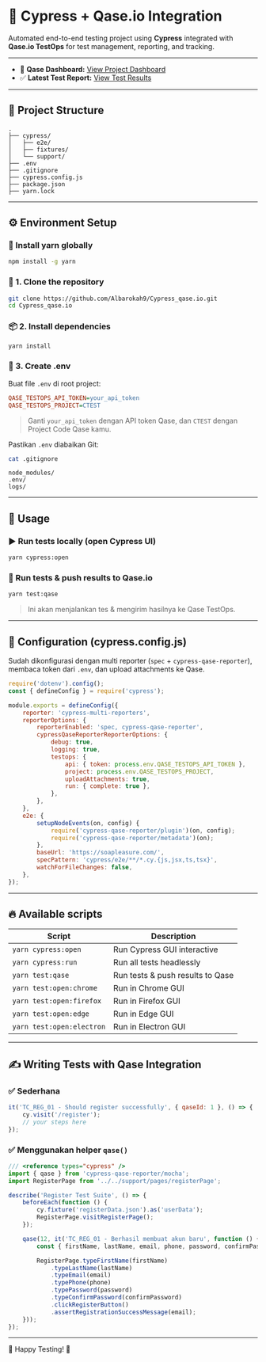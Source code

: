 # 🚀 Cypress + Qase.io Integration

Automated end-to-end testing project using **Cypress** integrated with **Qase.io TestOps** for test management, reporting, and tracking.

---

* 📝 **Qase Dashboard:** [View Project Dashboard](https://app.qase.io/public/dashboard/0ac1da24f05405656844aa516d75017caeaec577)
* ✅ **Latest Test Report:** [View Test Results](https://app.qase.io/public/report/6905e4a30272ffb9c36a4b6c9db257afc86f88bf)


---

## 📂 Project Structure

```
.
├── cypress/
│   ├── e2e/
│   ├── fixtures/
│   └── support/
├── .env
├── .gitignore
├── cypress.config.js
├── package.json
├── yarn.lock
```

---

## ⚙️ Environment Setup

### 🔧 Install yarn globally

```bash
npm install -g yarn
```

### 🔑 1. Clone the repository

```bash
git clone https://github.com/Albarokah9/Cypress_qase.io.git
cd Cypress_qase.io
```

### 📦 2. Install dependencies

```bash
yarn install
```

### 🔐 3. Create .env

Buat file `.env` di root project:

```ini
QASE_TESTOPS_API_TOKEN=your_api_token
QASE_TESTOPS_PROJECT=CTEST
```

> Ganti `your_api_token` dengan API token Qase, dan `CTEST` dengan Project Code Qase kamu.

Pastikan `.env` diabaikan Git:

```bash
cat .gitignore
```

```
node_modules/
.env/
logs/
```

---

## 🚀 Usage

### ▶️ Run tests locally (open Cypress UI)

```bash
yarn cypress:open
```

### 🚀 Run tests & push results to Qase.io

```bash
yarn test:qase
```

> Ini akan menjalankan tes & mengirim hasilnya ke Qase TestOps.

---

## 🔗 Configuration (cypress.config.js)

Sudah dikonfigurasi dengan multi reporter (`spec` + `cypress-qase-reporter`), membaca token dari `.env`, dan upload attachments ke Qase.

```javascript
require('dotenv').config();
const { defineConfig } = require('cypress');

module.exports = defineConfig({
    reporter: 'cypress-multi-reporters',
    reporterOptions: {
        reporterEnabled: 'spec, cypress-qase-reporter',
        cypressQaseReporterReporterOptions: {
            debug: true,
            logging: true,
            testops: {
                api: { token: process.env.QASE_TESTOPS_API_TOKEN },
                project: process.env.QASE_TESTOPS_PROJECT,
                uploadAttachments: true,
                run: { complete: true },
            },
        },
    },
    e2e: {
        setupNodeEvents(on, config) {
            require('cypress-qase-reporter/plugin')(on, config);
            require('cypress-qase-reporter/metadata')(on);
        },
        baseUrl: 'https://soapleasure.com/',
        specPattern: 'cypress/e2e/**/*.cy.{js,jsx,ts,tsx}',
        watchForFileChanges: false,
    },
});
```

---

## 🔥 Available scripts

| Script                    | Description                      |
| ------------------------- | -------------------------------- |
| `yarn cypress:open`       | Run Cypress GUI interactive      |
| `yarn cypress:run`        | Run all tests headlessly         |
| `yarn test:qase`          | Run tests & push results to Qase |
| `yarn test:open:chrome`   | Run in Chrome GUI                |
| `yarn test:open:firefox`  | Run in Firefox GUI               |
| `yarn test:open:edge`     | Run in Edge GUI                  |
| `yarn test:open:electron` | Run in Electron GUI              |

---

## ✍️ Writing Tests with Qase Integration

### ✅ Sederhana

```javascript
it('TC_REG_01 - Should register successfully', { qaseId: 1 }, () => {
    cy.visit('/register');
    // your steps here
});
```

### ✅ Menggunakan helper `qase()`

```javascript
/// <reference types="cypress" />
import { qase } from 'cypress-qase-reporter/mocha';
import RegisterPage from '../../support/pages/registerPage';

describe('Register Test Suite', () => {
    beforeEach(function () {
        cy.fixture('registerData.json').as('userData');
        RegisterPage.visitRegisterPage();
    });

    qase(12, it('TC_REG_01 - Berhasil membuat akun baru', function () {
        const { firstName, lastName, email, phone, password, confirmPassword } = this.userData.validUser;

        RegisterPage.typeFirstName(firstName)
            .typeLastName(lastName)
            .typeEmail(email)
            .typePhone(phone)
            .typePassword(password)
            .typeConfirmPassword(confirmPassword)
            .clickRegisterButton()
            .assertRegistrationSuccessMessage(email);
    }));
});
```

---

🚀 Happy Testing! 🎉
